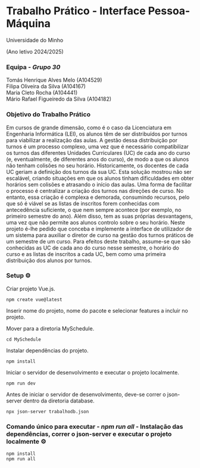 # Trabalho Prático - Interface Pessoa-Máquina  

Universidade do Minho 

(Ano letivo 2024/2025)

### Equipa - _Grupo 30_ 

Tomás Henrique Alves Melo (A104529) \
Filipa Oliveira da Silva (A104167) \
Maria Cleto Rocha (A104441) \
Mário Rafael Figueiredo da Silva (A104182)

### Objetivo do Trabalho Prático

Em cursos de grande dimensão, como é o caso da Licenciatura em Engenharia Informática (LEI), os alunos têm de ser distribuídos por turnos para viabilizar a realização das aulas.
A gestão dessa distribuição por turnos é um processo complexo, uma vez que é necessário compatibilizar os turnos das diferentes Unidades Curriculares (UC) de cada ano do curso (e, eventualmente, de diferentes anos do curso), de modo a que os alunos não tenham colisões no seu horário. 
Historicamente, os docentes de cada UC geriam a definição dos turnos da sua UC. Esta solução mostrou não ser escalável, criando situações em que os alunos tinham dificuldades em obter horários sem colisões e atrasando o início das aulas. Uma forma de facilitar o processo é centralizar a criação dos turnos nas direções de curso. No entanto, essa criação é complexa e demorada, consumindo recursos, pelo que só é viável se as listas de inscritos forem conhecidas com antecedência suficiente, o que nem sempre acontece (por exemplo, no primeiro semestre do ano). Além disso, tem as suas próprias desvantagens, uma vez que não permite aos alunos controlo sobre o seu horário. 
Neste projeto é-lhe pedido que conceba e implemente a interface de utilizador de um sistema para auxiliar o diretor de curso na gestão dos turnos práticos de um semestre de um curso. Para efeitos deste trabalho, assume-se que são conhecidas as UC de cada ano do curso nesse semestre, o horário do curso e as listas de inscritos a cada UC, bem como uma primeira distribuição dos alunos por turnos.

### Setup ⚙️

Criar projeto Vue.js.


```text
npm create vue@latest
```

Inserir nome do projeto, nome do pacote e selecionar features a incluir no projeto.

Mover para a diretoria MySchedule.

```text
cd MySchedule
```

Instalar dependências do projeto.
```text
npm install
```


Iniciar o servidor de desenvolvimento e executar o projeto localmente.
```text
npm run dev
```

Antes de iniciar o servidor de desenvolvimento, deve-se correr o json-server dentro da diretoria database. 
```text
npx json-server trabalhodb.json
```

### Comando único para executar - *npm run all* - Instalação das dependências, correr o json-server e executar o projeto localmente  ⚙️
```text
npm install
npm run all
```


